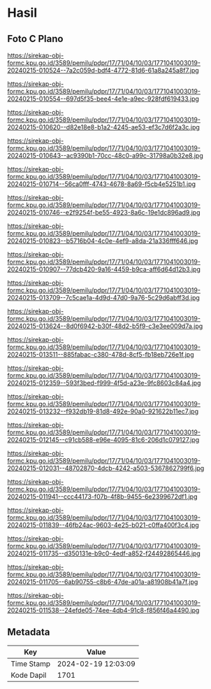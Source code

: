 # Hasil

## Foto C Plano

https://sirekap-obj-formc.kpu.go.id/3589/pemilu/pdpr/17/71/04/10/03/1771041003019-20240215-010524--7a2c059d-bdf4-4772-81d6-61a8a245a8f7.jpg

https://sirekap-obj-formc.kpu.go.id/3589/pemilu/pdpr/17/71/04/10/03/1771041003019-20240215-010554--697d5f35-bee4-4e1e-a9ec-928fdf619433.jpg

https://sirekap-obj-formc.kpu.go.id/3589/pemilu/pdpr/17/71/04/10/03/1771041003019-20240215-010620--d82e18e8-b1a2-4245-ae53-ef3c7d6f2a3c.jpg

https://sirekap-obj-formc.kpu.go.id/3589/pemilu/pdpr/17/71/04/10/03/1771041003019-20240215-010643--ac9390b1-70cc-48c0-a99c-31798a0b32e8.jpg

https://sirekap-obj-formc.kpu.go.id/3589/pemilu/pdpr/17/71/04/10/03/1771041003019-20240215-010714--56ca0fff-4743-4678-8a69-f5cb4e5251b1.jpg

https://sirekap-obj-formc.kpu.go.id/3589/pemilu/pdpr/17/71/04/10/03/1771041003019-20240215-010746--e2f9254f-be55-4923-8a6c-19e1dc896ad9.jpg

https://sirekap-obj-formc.kpu.go.id/3589/pemilu/pdpr/17/71/04/10/03/1771041003019-20240215-010823--b5716b04-4c0e-4ef9-a8da-21a336fff646.jpg

https://sirekap-obj-formc.kpu.go.id/3589/pemilu/pdpr/17/71/04/10/03/1771041003019-20240215-010907--77dcb420-9a16-4459-b9ca-aff6d64d12b3.jpg

https://sirekap-obj-formc.kpu.go.id/3589/pemilu/pdpr/17/71/04/10/03/1771041003019-20240215-013709--7c5cae1a-4d9d-47d0-9a76-5c29d6abff3d.jpg

https://sirekap-obj-formc.kpu.go.id/3589/pemilu/pdpr/17/71/04/10/03/1771041003019-20240215-013624--8d0f6942-b30f-48d2-b5f9-c3e3ee009d7a.jpg

https://sirekap-obj-formc.kpu.go.id/3589/pemilu/pdpr/17/71/04/10/03/1771041003019-20240215-013511--885fabac-c380-478d-8cf5-fb18eb726e1f.jpg

https://sirekap-obj-formc.kpu.go.id/3589/pemilu/pdpr/17/71/04/10/03/1771041003019-20240215-012359--593f3bed-f999-4f5d-a23e-9fc8603c84a4.jpg

https://sirekap-obj-formc.kpu.go.id/3589/pemilu/pdpr/17/71/04/10/03/1771041003019-20240215-013232--f932db19-81d8-492e-90a0-921622b11ec7.jpg

https://sirekap-obj-formc.kpu.go.id/3589/pemilu/pdpr/17/71/04/10/03/1771041003019-20240215-012145--c91cb588-e96e-4095-81c6-206d1c079127.jpg

https://sirekap-obj-formc.kpu.go.id/3589/pemilu/pdpr/17/71/04/10/03/1771041003019-20240215-012031--48702870-4dcb-4242-a503-5367862799f6.jpg

https://sirekap-obj-formc.kpu.go.id/3589/pemilu/pdpr/17/71/04/10/03/1771041003019-20240215-011941--ccc44173-f07b-4f8b-9455-6e2399672df1.jpg

https://sirekap-obj-formc.kpu.go.id/3589/pemilu/pdpr/17/71/04/10/03/1771041003019-20240215-011839--46fb24ac-9603-4e25-b021-c0ffa400f3c4.jpg

https://sirekap-obj-formc.kpu.go.id/3589/pemilu/pdpr/17/71/04/10/03/1771041003019-20240215-011735--d350131e-b9c0-4edf-a852-f24492865446.jpg

https://sirekap-obj-formc.kpu.go.id/3589/pemilu/pdpr/17/71/04/10/03/1771041003019-20240215-011705--6ab90755-c8b6-47de-a01a-a81908b41a7f.jpg

https://sirekap-obj-formc.kpu.go.id/3589/pemilu/pdpr/17/71/04/10/03/1771041003019-20240215-011538--24efde05-74ee-4db4-91c8-f856f46a4490.jpg


## Metadata

| Key        | Value               |
| ---------- | ------------------- |
| Time Stamp | 2024-02-19 12:03:09 |
| Kode Dapil | 1701                |



